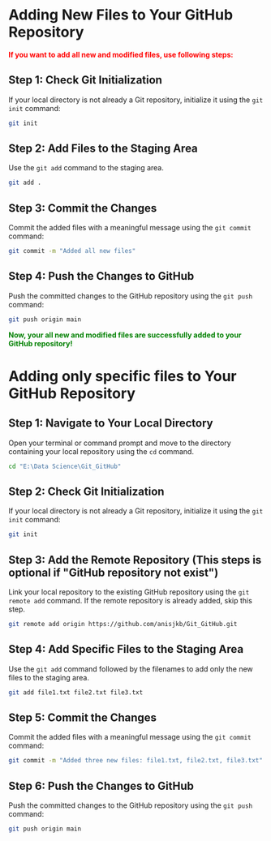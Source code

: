 # Adding New Files to Your GitHub Repository

**<span style='color:red'>If you want to add all new and modified files, use following steps:</span>**

## Step 1: Check Git Initialization
If your local directory is not already a Git repository, initialize it using the `git init` command:

```bash
git init
```
## Step 2: Add Files to the Staging Area
Use the `git add` command to the staging area.

```bash
git add .
```

## Step 3: Commit the Changes
Commit the added files with a meaningful message using the `git commit` command:

```bash
git commit -m "Added all new files"
```

## Step 4: Push the Changes to GitHub
Push the committed changes to the GitHub repository using the `git push` command:

```bash
git push origin main
```

**<span style='color:green'>Now, your all new and modified files are successfully added to your GitHub repository!</span>**

# Adding only specific files to Your GitHub Repository

## Step 1: Navigate to Your Local Directory
Open your terminal or command prompt and move to the directory containing your local repository using the `cd` command.

```bash
cd "E:\Data Science\Git_GitHub"
```

## Step 2: Check Git Initialization
If your local directory is not already a Git repository, initialize it using the `git init` command:

```bash
git init
```

## Step 3: Add the Remote Repository (This steps is optional if "GitHub repository not exist")
Link your local repository to the existing GitHub repository using the `git remote add` command. If the remote repository is already added, skip this step.

```bash
git remote add origin https://github.com/anisjkb/Git_GitHub.git
```

## Step 4: Add Specific Files to the Staging Area
Use the `git add` command followed by the filenames to add only the new files to the staging area.

```bash
git add file1.txt file2.txt file3.txt
```
## Step 5: Commit the Changes
Commit the added files with a meaningful message using the `git commit` command:

```bash
git commit -m "Added three new files: file1.txt, file2.txt, file3.txt"
```

## Step 6: Push the Changes to GitHub
Push the committed changes to the GitHub repository using the `git push` command:

```bash
git push origin main
